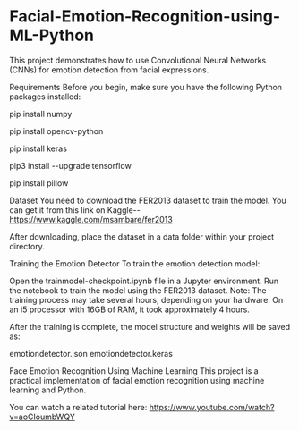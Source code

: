 # Facial-Emotion-Recognition-using-ML-Python

This project demonstrates how to use Convolutional Neural Networks (CNNs) for emotion detection from facial expressions.

Requirements
Before you begin, make sure you have the following Python packages installed:

pip install numpy

pip install opencv-python

pip install keras

pip3 install --upgrade tensorflow

pip install pillow

Dataset
You need to download the FER2013 dataset to train the model. You can get it from this link on Kaggle-- https://www.kaggle.com/msambare/fer2013

After downloading, place the dataset in a data folder within your project directory.

Training the Emotion Detector
To train the emotion detection model:

Open the trainmodel-checkpoint.ipynb file in a Jupyter environment.
Run the notebook to train the model using the FER2013 dataset.
Note: The training process may take several hours, depending on your hardware. On an i5 processor with 16GB of RAM, it took approximately 4 hours.

After the training is complete, the model structure and weights will be saved as:

emotiondetector.json
emotiondetector.keras

Face Emotion Recognition Using Machine Learning
This project is a practical implementation of facial emotion recognition using machine learning and Python.

You can watch a related tutorial here: https://www.youtube.com/watch?v=aoCIoumbWQY
